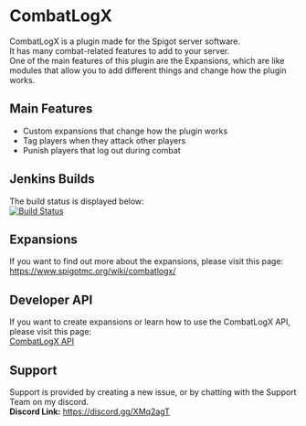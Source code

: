 # CombatLogX
CombatLogX is a plugin made for the Spigot server software.  
It has many combat-related features to add to your server.  
One of the main features of this plugin are the Expansions, which are like modules that allow you to add different things and change how the plugin works.

## Main Features
- Custom expansions that change how the plugin works
- Tag players when they attack other players
- Punish players that log out during combat

## Jenkins Builds
The build status is displayed below:  
[![Build Status](https://jenkins.sirblobman.xyz/job/SirBlobman/job/CombatLogX/badge/icon)](https://jenkins.sirblobman.xyz/job/SirBlobman/job/CombatLogX/)

## Expansions
If you want to find out more about the expansions, please visit this page:  
<https://www.spigotmc.org/wiki/combatlogx/>

## Developer API
If you want to create expansions or learn how to use the CombatLogX API, please visit this page:  
[CombatLogX API](api/README.MD)

## Support
Support is provided by creating a new issue, or by chatting with the Support Team on my discord.  
**Discord Link:** <https://discord.gg/XMq2agT>
